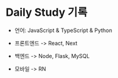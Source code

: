 # Daily Study 기록

- 언어: JavaScript & TypeScript & Python

- 프론트엔드 -> React, Next

- 백엔드 -> Node, Flask, MySQL

- 모바일 -> RN
